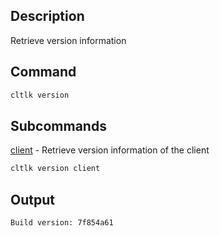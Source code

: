 ## Description

Retrieve version information

## Command

```sh
cltlk version
```

## Subcommands
[client](client) - Retrieve version information of the client

```sh
cltlk version client
```

## Output


```console
Build version: 7f854a61
```
